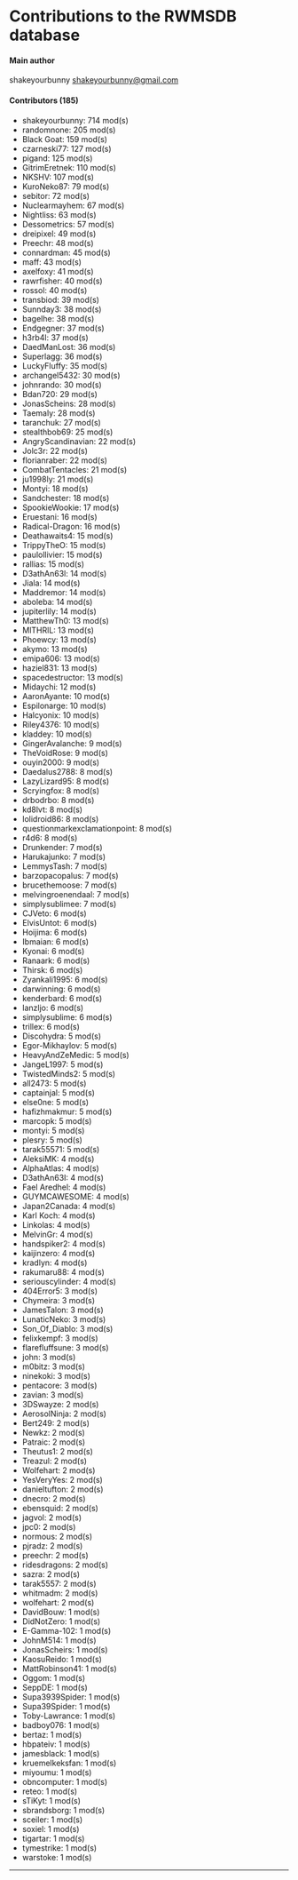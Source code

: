 # Contributions to the RWMSDB database

#### Main author
shakeyourbunny <shakeyourbunny@gmail.com>

#### Contributors (185)
- shakeyourbunny: 714 mod(s)
- randomnone: 205 mod(s)
- Black Goat: 159 mod(s)
- czarneski77: 127 mod(s)
- pigand: 125 mod(s)
- GitrimEretnek: 110 mod(s)
- NKSHV: 107 mod(s)
- KuroNeko87: 79 mod(s)
- sebitor: 72 mod(s)
- Nuclearmayhem: 67 mod(s)
- Nightliss: 63 mod(s)
- Dessometrics: 57 mod(s)
- dreipixel: 49 mod(s)
- Preechr: 48 mod(s)
- connardman: 45 mod(s)
- maff: 43 mod(s)
- axelfoxy: 41 mod(s)
- rawrfisher: 40 mod(s)
- rossol: 40 mod(s)
- transbiod: 39 mod(s)
- Sunnday3: 38 mod(s)
- bagelhe: 38 mod(s)
- Endgegner: 37 mod(s)
- h3rb4l: 37 mod(s)
- DaedManLost: 36 mod(s)
- Superlagg: 36 mod(s)
- LuckyFluffy: 35 mod(s)
- archangel5432: 30 mod(s)
- johnrando: 30 mod(s)
- Bdan720: 29 mod(s)
- JonasScheins: 28 mod(s)
- Taemaly: 28 mod(s)
- taranchuk: 27 mod(s)
- stealthbob69: 25 mod(s)
- AngryScandinavian: 22 mod(s)
- Jolc3r: 22 mod(s)
- florianraber: 22 mod(s)
- CombatTentacles: 21 mod(s)
- ju1998ly: 21 mod(s)
- Montyi: 18 mod(s)
- Sandchester: 18 mod(s)
- SpookieWookie: 17 mod(s)
- Eruestani: 16 mod(s)
- Radical-Dragon: 16 mod(s)
- Deathawaits4: 15 mod(s)
- TrippyTheO: 15 mod(s)
- paulollivier: 15 mod(s)
- rallias: 15 mod(s)
- D3athAn63l: 14 mod(s)
- Jiala: 14 mod(s)
- Maddremor: 14 mod(s)
- aboleba: 14 mod(s)
- jupiterlily: 14 mod(s)
- MatthewTh0: 13 mod(s)
- MlTHRlL: 13 mod(s)
- Phoewcy: 13 mod(s)
- akymo: 13 mod(s)
- emipa606: 13 mod(s)
- haziel831: 13 mod(s)
- spacedestructor: 13 mod(s)
- Midaychi: 12 mod(s)
- AaronAyante: 10 mod(s)
- Espilonarge: 10 mod(s)
- Halcyonix: 10 mod(s)
- Riley4376: 10 mod(s)
- kladdey: 10 mod(s)
- GingerAvalanche: 9 mod(s)
- TheVoidRose: 9 mod(s)
- ouyin2000: 9 mod(s)
- Daedalus2788: 8 mod(s)
- LazyLizard95: 8 mod(s)
- Scryingfox: 8 mod(s)
- drbodrbo: 8 mod(s)
- kd8lvt: 8 mod(s)
- lolidroid86: 8 mod(s)
- questionmarkexclamationpoint: 8 mod(s)
- r4d6: 8 mod(s)
- Drunkender: 7 mod(s)
- Harukajunko: 7 mod(s)
- LemmysTash: 7 mod(s)
- barzopacopalus: 7 mod(s)
- brucethemoose: 7 mod(s)
- melvingroenendaal: 7 mod(s)
- simplysublimee: 7 mod(s)
- CJVeto: 6 mod(s)
- ElvisUntot: 6 mod(s)
- Hoijima: 6 mod(s)
- Ibmaian: 6 mod(s)
- Kyonai: 6 mod(s)
- Ranaark: 6 mod(s)
- Thirsk: 6 mod(s)
- Zyankali1995: 6 mod(s)
- darwinning: 6 mod(s)
- kenderbard: 6 mod(s)
- lanzljo: 6 mod(s)
- simplysublime: 6 mod(s)
- trillex: 6 mod(s)
- Discohydra: 5 mod(s)
- Egor-Mikhaylov: 5 mod(s)
- HeavyAndZeMedic: 5 mod(s)
- JangeL1997: 5 mod(s)
- TwistedMinds2: 5 mod(s)
- all2473: 5 mod(s)
- captainjal: 5 mod(s)
- else0ne: 5 mod(s)
- hafizhmakmur: 5 mod(s)
- marcopk: 5 mod(s)
- montyi: 5 mod(s)
- plesry: 5 mod(s)
- tarak55571: 5 mod(s)
- AleksiMK: 4 mod(s)
- AlphaAtlas: 4 mod(s)
- D3athAn63I: 4 mod(s)
- Fael Aredhel: 4 mod(s)
- GUYMCAWESOME: 4 mod(s)
- Japan2Canada: 4 mod(s)
- Karl Koch: 4 mod(s)
- Linkolas: 4 mod(s)
- MelvinGr: 4 mod(s)
- handspiker2: 4 mod(s)
- kaijinzero: 4 mod(s)
- kradlyn: 4 mod(s)
- rakumaru88: 4 mod(s)
- seriouscylinder: 4 mod(s)
- 404Error5: 3 mod(s)
- Chymeira: 3 mod(s)
- JamesTalon: 3 mod(s)
- LunaticNeko: 3 mod(s)
- Son_Of_Diablo: 3 mod(s)
- felixkempf: 3 mod(s)
- flarefluffsune: 3 mod(s)
- john: 3 mod(s)
- m0bitz: 3 mod(s)
- ninekoki: 3 mod(s)
- pentacore: 3 mod(s)
- zavian: 3 mod(s)
- 3DSwayze: 2 mod(s)
- AerosolNinja: 2 mod(s)
- Bert249: 2 mod(s)
- Newkz: 2 mod(s)
- Patraic: 2 mod(s)
- Theutus1: 2 mod(s)
- Treazul: 2 mod(s)
- Wolfehart: 2 mod(s)
- YesVeryYes: 2 mod(s)
- danieltufton: 2 mod(s)
- dnecro: 2 mod(s)
- ebensquid: 2 mod(s)
- jagvol: 2 mod(s)
- jpc0: 2 mod(s)
- normous: 2 mod(s)
- pjradz: 2 mod(s)
- preechr: 2 mod(s)
- ridesdragons: 2 mod(s)
- sazra: 2 mod(s)
- tarak5557: 2 mod(s)
- whitmadm: 2 mod(s)
- wolfehart: 2 mod(s)
- DavidBouw: 1 mod(s)
- DidNotZero: 1 mod(s)
- E-Gamma-102: 1 mod(s)
- JohnM514: 1 mod(s)
- JonasScheirs: 1 mod(s)
- KaosuReido: 1 mod(s)
- MattRobinson41: 1 mod(s)
- Oggom: 1 mod(s)
- SeppDE: 1 mod(s)
- Supa3939Spider: 1 mod(s)
- Supa39Spider: 1 mod(s)
- Toby-Lawrance: 1 mod(s)
- badboy076: 1 mod(s)
- bertaz: 1 mod(s)
- hbpateiv: 1 mod(s)
- jamesblack: 1 mod(s)
- kruemelkeksfan: 1 mod(s)
- miyoumu: 1 mod(s)
- obncomputer: 1 mod(s)
- reteo: 1 mod(s)
- sTiKyt: 1 mod(s)
- sbrandsborg: 1 mod(s)
- sceiler: 1 mod(s)
- soxiel: 1 mod(s)
- tigartar: 1 mod(s)
- tymestrike: 1 mod(s)
- warstoke: 1 mod(s)
------------
